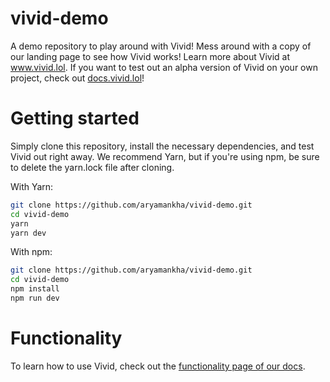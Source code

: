 # vivid-demo
A demo repository to play around with Vivid! Mess around with a copy of our landing page to see how Vivid works! Learn more about Vivid at www.vivid.lol. If you want to test out an alpha version of Vivid on your own project, check out [docs.vivid.lol](https://docs.vivid.lol/)!

# Getting started

Simply clone this repository, install the necessary dependencies, and test Vivid out right away. We recommend Yarn, but if you're using npm, be sure to delete the yarn.lock file after cloning. 

With Yarn:
```bash
git clone https://github.com/aryamankha/vivid-demo.git
cd vivid-demo
yarn
yarn dev 
```
With npm:
```bash
git clone https://github.com/aryamankha/vivid-demo.git
cd vivid-demo
npm install
npm run dev
```

# Functionality

To learn how to use Vivid, check out the [functionality page of our docs](https://docs.vivid.lol/functionality).  
